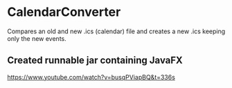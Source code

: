 # CalendarConverter

Compares an old and new .ics (calendar) file and creates a new .ics keeping only the new events.

## Created runnable jar containing JavaFX
https://www.youtube.com/watch?v=busqPViapBQ&t=336s
